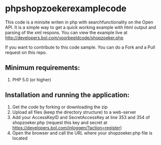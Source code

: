phpshopzoekerexamplecode
==============

This code is a minisite writen in php with searchfunctionality on the Open API. It is a simple way to get a quick working example with html output and parsing of the xml respons. You can view the example live at http://developers.bol.com/voorbeeldcode/shopzoeker.php

If you want to contribute to this code sample. You can do a Fork and a Pull request on this repo.

Minimum requirements:
----------
1. PHP 5.0 (or higher)

Installation and running the application:
------------------------------------
1. Get the code by forking or downloading the zip
2. Upload all files (keep the directory structure) to a web-server
3. Add your AccessKeyID and SecretAccessKey at line 353 and 354 of shopzoeker.php (request this key and secret at https://developers.bol.com/inloggen/?action=register)
4. Open the browser and call the URL where your shopzoeker.php file is located